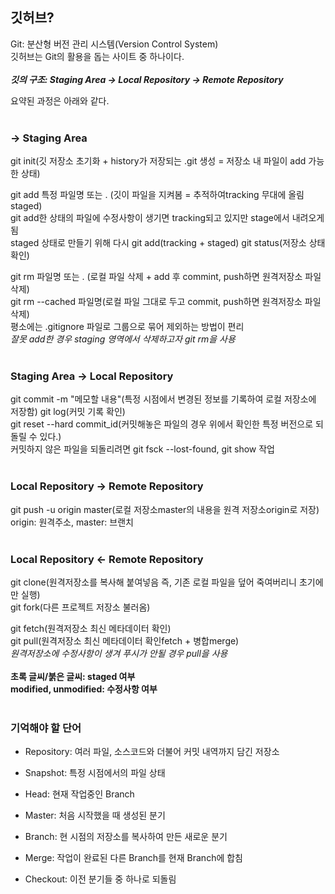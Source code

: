 ## 깃허브?   
Git: 분산형 버전 관리 시스템(Version Control System)  
깃허브는 Git의 활용을 돕는 사이트 중 하나이다.
<br/>
<br/>
***깃의 구조: Staging Area -> Local Repository -> Remote Repository***  

요약된 과정은 아래와 같다.  
<br/>
   ### -> Staging Area    
git init(깃 저장소 초기화 + history가 저장되는 .git 생성 = 저장소 내 파일이 add 가능한 상태)  

git add 특정 파일명 또는 . (깃이 파일을 지켜봄 = 추적하여tracking 무대에 올림staged)  
git add한 상태의 파일에 수정사항이 생기면 tracking되고 있지만 stage에서 내려오게 됨   
staged 상태로 만들기 위해 다시 git add(tracking + staged)
git status(저장소 상태 확인)     

git rm 파일명 또는 . (로컬 파일 삭제 + add 후 commint, push하면 원격저장소 파일 삭제)  
git rm --cached 파일명(로컬 파일 그대로 두고 commit, push하면 원격저장소 파일 삭제)  
평소에는 .gitignore 파일로 그룹으로 묶어 제외하는 방법이 편리  
*잘못 add한 경우 staging 영역에서 삭제하고자 git rm을 사용*  
<br/>
   ### Staging Area -> Local Repository    
git commit -m "메모할 내용"(특정 시점에서 변경된 정보를 기록하여 로컬 저장소에 저장함)
git log(커밋 기록 확인)  
git reset --hard commit_id(커밋해놓은 파일의 경우 위에서 확인한 특정 버전으로 되돌릴 수 있다.)   
커밋하지 않은 파일을 되돌리려면 git fsck --lost-found, git show 작업  
<br/>
   ### Local Repository -> Remote Repository       
git push -u origin master(로컬 저장소master의 내용을 원격 저장소origin로 저장)  
origin: 원격주소, master: 브랜치  
<br/>   
   ### Local Repository <- Remote Repository        
git clone(원격저장소를 복사해 붙여넣음 즉, 기존 로컬 파일을 덮어 죽여버리니 초기에만 실행)  
git fork(다른 프로젝트 저장소 불러옴)  

git fetch(원격저장소 최신 메타데이터 확인)  
git pull(원격저장소 최신 메타데이터 확인fetch + 병합merge)  
*원격저장소에 수정사항이 생겨 푸시가 안될 경우 pull을 사용*
<br/>
<br/>
******초록 글씨/붉은 글씨: staged 여부******  
******modified, unmodified: 수정사항 여부******      
<br/>
### 기억해야 할 단어  

- Repository: 여러 파일, 소스코드와 더불어 커밋 내역까지 담긴 저장소  

- Snapshot: 특정 시점에서의 파일 상태     

- Head: 현재 작업중인 Branch  

- Master: 처음 시작했을 때 생성된 분기  

- Branch: 현 시점의 저장소를 복사하여 만든 새로운 분기  

- Merge: 작업이 완료된 다른 Branch를 현재 Branch에 합침  

- Checkout: 이전 분기들 중 하나로 되돌림  
